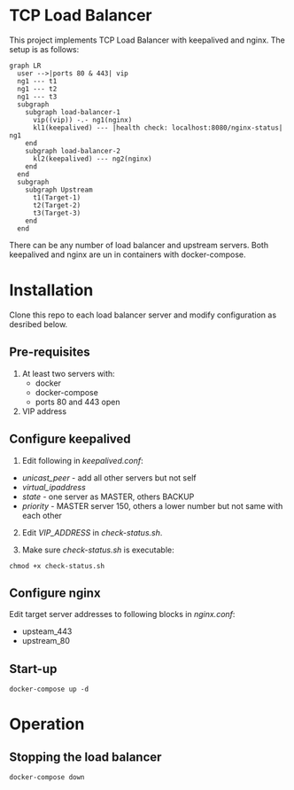# TCP Load Balancer
This project implements TCP Load Balancer with keepalived and nginx. The setup is as follows:
```mermaid
graph LR
  user -->|ports 80 & 443| vip
  ng1 --- t1 
  ng1 --- t2 
  ng1 --- t3 
  subgraph 
    subgraph load-balancer-1
      vip((vip)) -.- ng1(nginx) 
      kl1(keepalived) --- |health check: localhost:8080/nginx-status| ng1 
    end
    subgraph load-balancer-2 
      kl2(keepalived) --- ng2(nginx)
    end
  end
  subgraph 
    subgraph Upstream
      t1(Target-1)  
      t2(Target-2)  
      t3(Target-3)  
    end
  end

```
There can be any number of load balancer and upstream servers. Both keepalived and nginx are un in containers with docker-compose.

# Installation

Clone this repo to each load balancer server and modify configuration as desribed below.

## Pre-requisites
1. At least two servers with:
   * docker
   * docker-compose
   * ports 80 and 443 open
2. VIP address

## Configure keepalived
1. Edit following in *keepalived.conf*:
* _unicast_peer_ - add all other servers but not self
* _virtual_ipaddress_
* _state_ - one server as MASTER, others BACKUP
* _priority_ - MASTER server 150, others a lower number but not same with each other

2. Edit _VIP_ADDRESS_ in *check-status.sh*.

3. Make sure *check-status.sh* is executable:

`chmod +x check-status.sh`

## Configure nginx

Edit target server addresses to following blocks in *nginx.conf*:
* upsteam_443
* upstream_80

## Start-up

`docker-compose up -d`

# Operation

## Stopping the load balancer

`docker-compose down`
